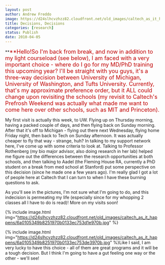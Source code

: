 ```yaml
---
layout: post
author: Andrew Freddo
image: https://d24slhcvzhzz82.cloudfront.net/old_images/caltech_as_it_happens/6a0105349b8251970b01347fa5236f970c.png
title: Decisions, Decisions
categories: [research]
status: Publish
date: 2010-04-05
---
```



**<span style="color: #c00000; font-size: 18px;">**Hello!So I'm back from break, and now in addition to my light courseload (see below), I am faced with a very important choice - where do I go for my MD/PhD training this upcoming year? I'll be straight with you guys, it's a three-way decision between University of Michigan, University of Washington, and Tufts University. Currently, that's my approximate preference order, but it ALL could change upon revisiting the schools (my revisit to Caltech's Prefrosh Weekend was actually what made me want to come here over other schools, such as MIT and Princeton).

My first visit is actually this week, to UW. Flying up on Thursday morning, having a packed couple of days, and then flying back on Sunday morning. After that it's off to Michigan - flying out there next Wednesday, flying home Friday night, then back to Tech on Sunday afternoon. It was actually cheaper to fly that way - strange, huh? In talking to my support network here, I've come up with some criteria to look at. Talking to Professor Rothenberg (my bio major advisor, also doing research in her lab) helped me figure out the differences between the research opportunities at both schools, and then talking to Aadel (the Fleming House RA, currently a PhD student on a break from med school at Stanford) put some perspective on this decision (since he made one a few years ago). I'm really glad I got a lot of people here at Caltech that I can turn to when I have these burning questions to ask.

As you'll see in the pictures, I'm not sure what I'm going to do, and this indecision is permeating my life (especially since for my whopping 2 classes all I have to do is read)! More on my visits soon!

{% include image.html img="https://d24slhcvzhzz82.cloudfront.net/old_images/caltech_as_it_happens/6a0105349b8251970b0133ec753d1e970b.jpg" %}

{% include image.html img="https://d24slhcvzhzz82.cloudfront.net/old_images/caltech_as_it_happens/6a0105349b8251970b0133ec753de3970b.jpg" %}Like I said, I am very lucky to have this choice - all of them are great programs and it will be a tough decision. But I think I'm going to have a gut feeling one way or the other - we'll see!

